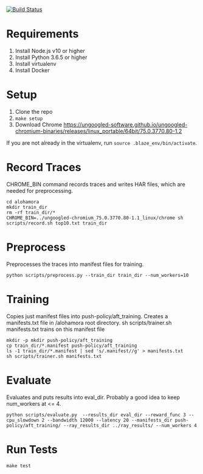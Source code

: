 [![Build Status](https://travis-ci.com/nkansal96/blaze.svg?branch=master)](https://travis-ci.com/nkansal96/blaze)

# Requirements

1. Install Node.js v10 or higher
2. Install Python 3.6.5 or higher
3. Install virtualenv
4. Install Docker

# Setup

1. Clone the repo
2. `make setup`
3. Download Chrome https://ungoogled-software.github.io/ungoogled-chromium-binaries/releases/linux_portable/64bit/75.0.3770.80-1.2

If you are not already in the virtualenv, run `source .blaze_env/bin/activate`.

# Record Traces
CHROME_BIN command records traces and writes HAR files, which are needed for preprocessing.
```
cd alohamora
mkdir train_dir
rm -rf train_dir/*
CHROME_BIN=../ungoogled-chromium_75.0.3770.80-1.1_linux/chrome sh scripts/record.sh top10.txt train_dir
```

# Preprocess
Preprocesses the traces into manifest files for training.

```
python scripts/preprocess.py --train_dir train_dir --num_workers=10
```

# Training
Copies just manifest files into push-policy/aft_training. Creates a manifests.txt file in /alohamora root directory. sh scripts/trainer.sh manifests.txt trains on this manifest file
```
mkdir -p mkdir push-policy/aft_training
cp train_dir/*.manifest push-policy/aft_training
ls -1 train_dir/*.manifest | sed 's/.manifest//g' > manifests.txt
sh scripts/trainer.sh manifests.txt
```

# Evaluate
Evaluates and puts results into eval_dir. Probably a good idea to keep num_workers at <= 4.
```
python scripts/evaluate.py  --results_dir eval_dir --reward_func 3 --cpu_slowdown 2 --bandwidth 12000 --latency 20 --manifests_dir push-policy/aft_training/ --ray_results_dir ../ray_results/ --num_workers 4
```

# Run Tests

`make test`

